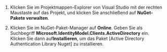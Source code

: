 ﻿1. Klicken Sie im Projektmappen-Explorer von Visual Studio mit der rechten Maustaste auf das Projekt, und klicken Sie anschließend auf **NuGet-Pakete verwalten**.

2. Klicken Sie im NuGet-Paket-Manager auf **Online**. Geben Sie als Suchbegriff **Microsoft.IdentityModel.Clients.ActiveDirectory** ein. Klicken Sie dann auf**Installieren**, um das Paket [Active Directory Authentication Library Nuget] zu installieren. 

[NuGet-Paket: Active Directory-Bibliothek für Authentifizierung]: http://www.nuget.org/packages/Microsoft.IdentityModel.Clients.ActiveDirectory

<!--HONumber=49-->
